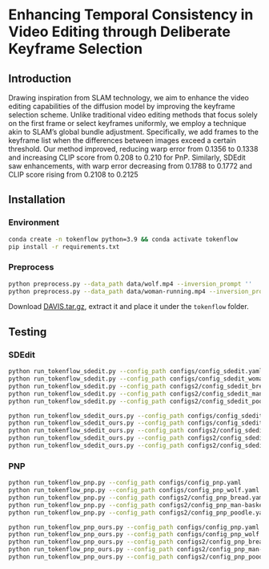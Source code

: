 # Enhancing Temporal Consistency in Video Editing through Deliberate Keyframe Selection

## Introduction
Drawing inspiration from SLAM technology, we aim to enhance the video editing capabilities of the diffusion model by improving the keyframe selection scheme. Unlike traditional video editing methods that focus solely on the first frame or select keyframes uniformly, we employ a technique akin to SLAM’s global bundle adjustment. Specifically, we add frames to the keyframe list when the differences between images exceed a certain threshold. Our method improved, reducing warp error from 0.1356 to 0.1338 and increasing CLIP score from 0.208 to 0.210 for PnP. Similarly, SDEdit saw enhancements, with warp error decreasing from 0.1788 to 0.1772 and CLIP score rising from 0.2108 to 0.2125

## Installation
### Environment
```bash
conda create -n tokenflow python=3.9 && conda activate tokenflow
pip install -r requirements.txt
```
### Preprocess
```bash
python preprocess.py --data_path data/wolf.mp4 --inversion_prompt ''
python preprocess.py --data_path data/woman-running.mp4 --inversion_prompt ''
```

Download [DAVIS.tar.gz](https://drive.google.com/file/d/174qMDXXp_55A40SkVSK13mUGQGmeLFnq/view?usp=sharing), extract it and place it under the `tokenflow` folder.

## Testing
### SDEdit
```bash
python run_tokenflow_sdedit.py --config_path configs/config_sdedit.yaml
python run_tokenflow_sdedit.py --config_path configs/config_sdedit_woman.yaml
python run_tokenflow_sdedit.py --config_path configs2/config_sdedit_bread.yaml
python run_tokenflow_sdedit.py --config_path configs2/config_sdedit_man-basket.yaml
python run_tokenflow_sdedit.py --config_path configs2/config_sdedit_poodle.yaml

python run_tokenflow_sdedit_ours.py --config_path configs/config_sdedit.yaml
python run_tokenflow_sdedit_ours.py --config_path configs/config_sdedit_woman.yaml
python run_tokenflow_sdedit_ours.py --config_path configs2/config_sdedit_bread.yaml
python run_tokenflow_sdedit_ours.py --config_path configs2/config_sdedit_man-basket.yaml
python run_tokenflow_sdedit_ours.py --config_path configs2/config_sdedit_poodle.yaml
```

### PNP
```bash
python run_tokenflow_pnp.py --config_path configs/config_pnp.yaml
python run_tokenflow_pnp.py --config_path configs/config_pnp_wolf.yaml
python run_tokenflow_pnp.py --config_path configs2/config_pnp_bread.yaml
python run_tokenflow_pnp.py --config_path configs2/config_pnp_man-basket.yaml
python run_tokenflow_pnp.py --config_path configs2/config_pnp_poodle.yaml

python run_tokenflow_pnp_ours.py --config_path configs/config_pnp.yaml
python run_tokenflow_pnp_ours.py --config_path configs/config_pnp_wolf.yaml
python run_tokenflow_pnp_ours.py --config_path configs2/config_pnp_bread.yaml
python run_tokenflow_pnp_ours.py --config_path configs2/config_pnp_man-basket.yaml
python run_tokenflow_pnp_ours.py --config_path configs2/config_pnp_poodle.yaml
```
